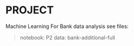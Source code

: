 # PROJECT
Machine Learning
For Bank data analysis see files: 
>notebook: P2 
>data: bank-additional-full
